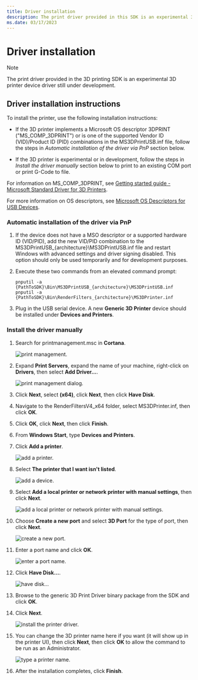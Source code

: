 ```yaml
---
title: Driver installation
description: The print driver provided in this SDK is an experimental 3D printer device driver still under development.
ms.date: 03/17/2023
---
```


# Driver installation

> [!NOTE]
> The print driver provided in the 3D printing SDK is an experimental 3D printer device driver still under development.

## Driver installation instructions

To install the printer, use the following installation instructions:

- If the 3D printer implements a Microsoft OS descriptor 3DPRINT ("MS\_COMP\_3DPRINT") or is one of the supported Vendor ID (VID)/Product ID (PID) combinations in the MS3DPrintUSB.inf file, follow the steps in *Automatic installation of the driver via PnP* section below.

- If the 3D printer is experimental or in development, follow the steps in *Install the driver manually* section below to print to an existing COM port or print G-Code to file.

For information on MS_COMP_3DPRINT, see [Getting started guide - Microsoft Standard Driver for 3D Printers](./microsoft-standard-driver-for-3d-printers-.md).

For more information on OS descriptors, see [Microsoft OS Descriptors for USB Devices](../usbcon/microsoft-defined-usb-descriptors.md).

### Automatic installation of the driver via PnP

1. If the device does not have a MSO descriptor or a supported hardware ID (VID/PID), add the new VID/PID combination to the MS3DPrintUSB\_{architecture}\\MS3DPrintUSB.inf file and restart Windows with advanced settings and driver signing disabled. This option should only be used temporarily and for development purposes.

1. Execute these two commands from an elevated command prompt:

    ```console
    pnputil -a {PathToSDK}\Bin\MS3DPrintUSB_{architecture}\MS3DPrintUSB.inf
    pnputil -a {PathToSDK}\Bin\RenderFilters_{architecture}\MS3DPrinter.inf
    ```

1. Plug in the USB serial device. A new **Generic 3D Printer** device should be installed under **Devices and Printers**.

### Install the driver manually

1. Search for printmanagement.msc in **Cortana**.

    ![print management.](images/g-code-1.png)

1. Expand **Print Servers**, expand the name of your machine, right-click on **Drivers**, then select **Add Driver…**.

    ![print management dialog.](images/g-code-2.png)

1. Click **Next**, select **(x64)**, click **Next**, then click **Have Disk**.

1. Navigate to the RenderFiltersV4\_x64 folder, select MS3DPrinter.inf, then click **OK**.

1. Click **OK**, click **Next**, then click **Finish**.

1. From **Windows Start**, type **Devices and Printers**.

1. Click **Add a printer**.

    ![add a printer.](images/g-code-3.png)

1. Select **The printer that I want isn't listed**.

    ![add a device.](images/g-code-4.png)

1. Select **Add a local printer or network printer with manual settings**, then click **Next**.

    ![add a local printer or network printer with manual settings.](images/g-code-5.png)

1. Choose **Create a new port** and select **3D Port** for the type of port, then click **Next**.

    ![create a new port.](images/g-code-6.png)

1. Enter a port name and click **OK**.

    ![enter a port name.](images/g-code-7.png)

1. Click **Have Disk…**.

    ![have disk...](images/g-code-8.png)

1. Browse to the generic 3D Print Driver binary package from the SDK and click **OK**.

1. Click **Next**.

    ![install the printer driver.](images/g-code-9.png)

1. You can change the 3D printer name here if you want (it will show up in the printer UI), then click **Next**, then click **OK** to allow the command to be run as an Administrator.

    ![type a printer name.](images/g-code-10.png)

1. After the installation completes, click **Finish**.
